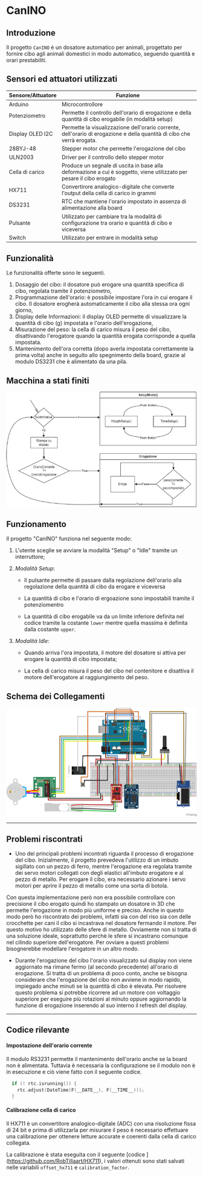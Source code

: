 # CanINO

## Introduzione

Il progetto `CanINO` è un dosatore automatico per animali, progettato per fornire cibo agli animali domestici in modo automatico, seguendo quantità e orari prestabiliti.

## Sensori ed attuatori utilizzati

| Sensore/Attuatore | Funzione                                                                                                                |
| ----------------- | ----------------------------------------------------------------------------------------------------------------------- |
| Arduino           | Microcontrollore                                                                                                        |
| Potenziometro     | Permette il controllo dell'orario di erogazione e della quantità di cibo erogabile (in modalità setup)                                                  |
| Display OLED I2C  | Permette la visualizzazione dell'orario corrente, dell'orario di erogazione e della quantità dì cibo che verrà erogata. |
| 28BYJ-48          | Stepper motor che permette l'erogazione del cibo                                                                        |
| ULN2003           | Driver per il controllo dello stepper motor                                                                             |
| Cella di carico   | Produce un segnale di uscita in base alla deformazione a cui è soggetto, viene utilizzato per pesare il cibo erogato    |
| HX711             | Convertirore analogico-digitale che converte l'output della cella di carico in grammi                                   |
| DS3231            | RTC che mantiene l'orario impostato in assenza di alimentazione alla board                                              |
| Pulsante          | Utilizzato per cambiare tra la modalità di configurazione tra orario e quantità di cibo e viceversa                     |
| Switch            | Utilizzato per entrare in modalità setup                                                                                |

## Funzionalità

Le funzionalità offerte sono le seguenti.

1. Dosaggio del cibo: il dosatore può erogare una quantità specifica di cibo, regolata tramite il potenziometro,
2. Programmazione dell'orario: è possibile impostare l'ora in cui erogare il cibo. Il dosatore erogherà automaticamente il cibo alla stessa ora ogni giorno,
3. Display delle Informazioni: il display OLED permette di visualizzare la quantità di cibo (g) impostata e l'orario dell'erogazione,
4. Misurazione del peso: la cella di carico misura il peso del cibo, disattivando l'erogatore quando la quantità erogata corrisponde a quella impostata.
5. Mantenimento dell'ora corretta (dopo averla impostata correttamente la prima volta) anche in seguito allo spegnimento della board, grazie al modulo DS3231 che è alimentato da una pila.

## Macchina a stati finiti

![](https://github.com/Pasinim/CanINO/blob/main/images/fsm.drawio.png)

## Funzionamento

Il progetto "CanINO" funziona nel seguente modo:

1. L'utente sceglie se avviare la modalità "Setup" o "Idle" tramite un interruttore;

2. _Modalità Setup_:
   
   - Il pulsante permette di passare dalla regolazione dell'orario alla regolazione della quantità di cibo da erogare e viceversa
   
   - La quantità di cibo e l'orario di ergoazione sono impostabili tramite il potenziomentro
   
   - La quantità di cibo erogabile va da un limite inferiore definita nel codice tramite la costante `lower` mentre quella massima è definita dalla costante `upper`.

3. _Modalità Idle_:
   
   -  Quando arriva l'ora impostata, il motore del dosatore si attiva per erogare la quantità di cibo impostata;

   -  La cella di carico misura il peso del cibo nel contenitore e disattiva il motore dell'erogatore al raggiungimento del peso.

## Schema dei Collegamenti

![](https://github.com/Pasinim/CanINO/blob/main/images/CanINO_bb.png)


---

## Problemi riscontrati

- Uno dei principali problemi incontrati riguarda il processo di erogazione del cibo. Inizialmente, il progetto prevedeva l'utilizzo di un imbuto sigillato con un pezzo di ferro, mentre l'erogazione era regolata tramite dei servo motori collegati con degli elastici all'imbuto erogatore e al pezzo di metallo. Per erogare il cibo, era necessario azionare i servo motori per aprire il pezzo di metallo come una sorta di botola.

Con questa implementazione però non era possibile controllare con precisione il cibo erogato quindi ho stampato un dosatore in 3D che permette l'erogazione in modo più uniforme e preciso. Anche in questo modo però ho riscontrato dei problemi, infatti sia con del riso sia con delle crocchette per cani il cibo si incastrava nel dosatore fermando il motore. Per questo motivo ho utilizzato delle sfere di metallo. Ovviamente non si tratta di una soluzione ideale, soprattutto perchè le sfere si incastrano comunque nel cilindo superiore dell'erogatore. Per ovviare a questi problemi bisognerebbe modellare l'erogatore in un altro modo.

- Durante l'erogazione del cibo l'orario visualizzato sul display non viene aggiornato ma rimane fermo (al secondo precedente) all'orario di erogazione. Si tratta di un problema di poco conto, anche se bisogna considerare che l'erogazione del cibo non avviene in modo rapido, impiegado anche minuti se la quantità di cibo è elevata. Per risolvere questo problema si potrebbe ricorrere ad un motore con voltaggio superiore per eseguire più rotazioni al minuto oppure aggiornando la funzione di erogazione inserendo al suo interno il refresh del display.

---

## Codice rilevante

#### Impostazione dell'orario corrente

Il modulo RS3231 permette il mantenimento dell'orario anche se la board non è alimentata. Tuttavia è necessaria la configurazione se il modulo non è in esecuzione e ciò viene fatto con il seguente codice.

```c
  if (! rtc.isrunning()) {
    rtc.adjust(DateTime(F(__DATE__), F(__TIME__)));
  }
```

#### Calibrazione cella di carico

Il HX711 è un convertitore analogico-digitale (ADC) con una risoluzione fissa di 24 bit e prima di utilizzarla per misurare il peso è necessario effettuare una calibrazione per ottenere letture accurate e coerenti dalla cella di carico collegata.

La calibrazione è stata eseguita con il seguente [codice ]
(https://github.com/RobTillaart/HX711), i valori ottenuti sono stati salvati nelle variabili `offset_hx711` e `calibration_factor`.

